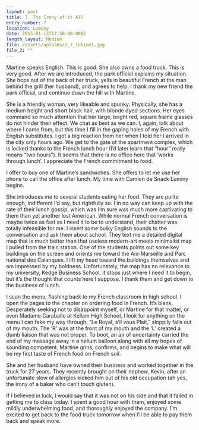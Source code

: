 ```yaml
---
layout: post
title: 7. The Irony of it All
entry_number: 7
location: Luminy
date: 2015-01-13T17:50:00.000Z
length_layout: Medium
file: /assets/uploads/2_7_inline1.jpg
file_2: ""
---
```

Martine speaks English. This is good. <a>She also owns a food truck.</a> This is very good. After we are introduced, the park official explains my situation. She hops out of the back of her truck, yells in beautiful French at the man behind the grill (her husband), and agrees to help. I thank my new friend the park official, and continue down the hill with Martine.

She is a friendly woman, very likeable and spunky. Physically, she has a medium height and short black hair, with blonde dyed sections. Her eyes command so much attention that her large, bright red, square frame glasses do not hinder their effect. We chat as best as we can. I, again, talk about where I came from, but this time I fill in the gaping holes of my French with English substitutes. I got a big reaction from her when I told her I arrived in the city only hours ago. We get to the gate of the apartment complex, which is locked thanks to the French lunch hour (I’d later learn that “hour” really means “two hours”). It seems that there is no office here that ‘works through lunch’. I appreciate the French commitment to food. 

I offer to buy one of Martine’s sandwiches. She offers to let me use her phone to call the office after lunch. My time with Camion de Snack Luminy begins. 

 <a>She introduces me to several students eating her food. </a> They are polite enough, indifferent I’d say, but rightfully so. I in no way can keep up with the rate of their lunch gossip, which was I’m sure was much more captivating to them than yet another lost American. While normal French conversation is maybe twice as fast as I need it to be to understand, their chatter was totally infeasible for me. I insert some bulky English sounds to the conversation and ask them about school. They text me a detailed digital map that is much better than that useless modern-art meets minimalist map I pulled from the train station. One of the students points out some key buildings on the screen and orients me toward the Aix-Marseille and Parc national des Calanques. I lift my head toward the buildings themselves and am impressed by my boldness. Unfortunately, the map has no relevance to my university, Kedge Business School. It stops just where I need it to begin, but it’s the thought that counts here I suppose. I thank them and get down to the business of lunch. 

I scan the menu, flashing back to my French classroom in high school. I open the pages to the chapter on ordering food in French. It’s blank. Desperately seeking not to disappoint myself, or Martine for that matter, or even Madame Caraballo at Kellam High School, I look for anything on the menu I can fake my way through. “Le Royal, s’il vous Plait,” sloppily falls out of my mouth. The ‘R’ was at the front of my mouth and the ‘L’ created a dumb liaison that was not proper. To boot, an air of uncertainty carried the end of my message away in a helium balloon along with all my hopes of sounding competent. Martine grins, confirms, and begins to make what will be my first taste of French food on French soil. 

She and her husband have owned their business and worked together in the truck for 27 years. They recently brought on their nephew, Kevin, after an unfortunate slew of allergies kicked him out of his old occupation (ah yes, the irony of a baker who can’t touch gluten).   

 If I believed in luck, I would say that it was not on his side and that it failed in getting me to class today. I spent a good hour with them, enjoyed some mildly underwhelming food, and thoroughly enjoyed the company. I’m excited to get back to the food truck tomorrow when I’ll be able to pay them back and speak more.